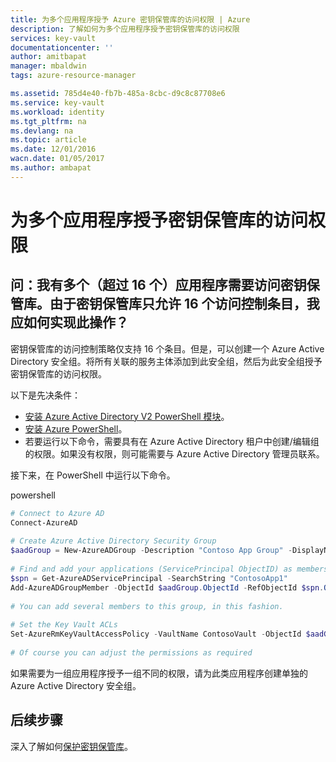 ```yaml
---
title: 为多个应用程序授予 Azure 密钥保管库的访问权限 | Azure
description: 了解如何为多个应用程序授予密钥保管库的访问权限
services: key-vault
documentationcenter: ''
author: amitbapat
manager: mbaldwin
tags: azure-resource-manager

ms.assetid: 785d4e40-fb7b-485a-8cbc-d9c8c87708e6
ms.service: key-vault
ms.workload: identity
ms.tgt_pltfrm: na
ms.devlang: na
ms.topic: article
ms.date: 12/01/2016
wacn.date: 01/05/2017
ms.author: ambapat
---
```


# 为多个应用程序授予密钥保管库的访问权限

## 问：我有多个（超过 16 个）应用程序需要访问密钥保管库。由于密钥保管库只允许 16 个访问控制条目，我应如何实现此操作？

密钥保管库的访问控制策略仅支持 16 个条目。但是，可以创建一个 Azure Active Directory 安全组。将所有关联的服务主体添加到此安全组，然后为此安全组授予密钥保管库的访问权限。

以下是先决条件：
- [安装 Azure Active Directory V2 PowerShell 模块](https://www.powershellgallery.com/packages/AzureAD/2.0.0.30)。
- [安装 Azure PowerShell](/powershell/azureps-cmdlets-docs/)。
- 若要运行以下命令，需要具有在 Azure Active Directory 租户中创建/编辑组的权限。如果没有权限，则可能需要与 Azure Active Directory 管理员联系。

接下来，在 PowerShell 中运行以下命令。

powershell

```powershell
# Connect to Azure AD 
Connect-AzureAD 
 
# Create Azure Active Directory Security Group 
$aadGroup = New-AzureADGroup -Description "Contoso App Group" -DisplayName "ContosoAppGroup" -MailEnabled 0 -MailNickName none -SecurityEnabled 1 
 
# Find and add your applications (ServicePrincipal ObjectID) as members to this group 
$spn = Get-AzureADServicePrincipal -SearchString "ContosoApp1" 
Add-AzureADGroupMember -ObjectId $aadGroup.ObjectId -RefObjectId $spn.ObjectId 
 
# You can add several members to this group, in this fashion. 
 
# Set the Key Vault ACLs 
Set-AzureRmKeyVaultAccessPolicy -VaultName ContosoVault -ObjectId $aadGroup.ObjectId -PermissionToKeys all -PermissionToSecrets all -PermissionToCertificates all 
 
# Of course you can adjust the permissions as required 
```

如果需要为一组应用程序授予一组不同的权限，请为此类应用程序创建单独的 Azure Active Directory 安全组。

## 后续步骤

深入了解如何[保护密钥保管库](./key-vault-secure-your-key-vault.md)。

<!---HONumber=Mooncake_1226_2016-->